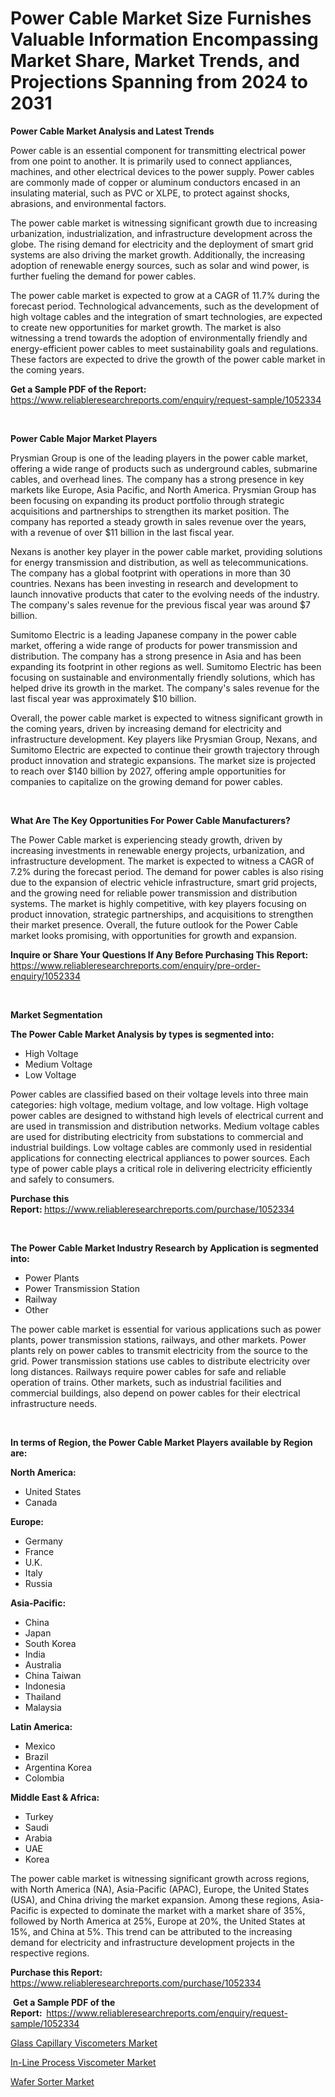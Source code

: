 <p><h1>Power Cable Market Size Furnishes Valuable Information Encompassing Market Share, Market Trends, and Projections Spanning from 2024 to 2031</h1></p><p><strong>Power Cable Market Analysis and Latest Trends</strong></p>
<p><p>Power cable is an essential component for transmitting electrical power from one point to another. It is primarily used to connect appliances, machines, and other electrical devices to the power supply. Power cables are commonly made of copper or aluminum conductors encased in an insulating material, such as PVC or XLPE, to protect against shocks, abrasions, and environmental factors.</p><p>The power cable market is witnessing significant growth due to increasing urbanization, industrialization, and infrastructure development across the globe. The rising demand for electricity and the deployment of smart grid systems are also driving the market growth. Additionally, the increasing adoption of renewable energy sources, such as solar and wind power, is further fueling the demand for power cables.</p><p>The power cable market is expected to grow at a CAGR of 11.7% during the forecast period. Technological advancements, such as the development of high voltage cables and the integration of smart technologies, are expected to create new opportunities for market growth. The market is also witnessing a trend towards the adoption of environmentally friendly and energy-efficient power cables to meet sustainability goals and regulations. These factors are expected to drive the growth of the power cable market in the coming years.</p></p>
<p><strong>Get a Sample PDF of the Report:&nbsp;</strong> <a href="https://www.reliableresearchreports.com/enquiry/request-sample/1052334">https://www.reliableresearchreports.com/enquiry/request-sample/1052334</a></p>
<p>&nbsp;</p>
<p><strong>Power Cable Major Market Players</strong></p>
<p><p>Prysmian Group is one of the leading players in the power cable market, offering a wide range of products such as underground cables, submarine cables, and overhead lines. The company has a strong presence in key markets like Europe, Asia Pacific, and North America. Prysmian Group has been focusing on expanding its product portfolio through strategic acquisitions and partnerships to strengthen its market position. The company has reported a steady growth in sales revenue over the years, with a revenue of over $11 billion in the last fiscal year.</p><p>Nexans is another key player in the power cable market, providing solutions for energy transmission and distribution, as well as telecommunications. The company has a global footprint with operations in more than 30 countries. Nexans has been investing in research and development to launch innovative products that cater to the evolving needs of the industry. The company's sales revenue for the previous fiscal year was around $7 billion.</p><p>Sumitomo Electric is a leading Japanese company in the power cable market, offering a wide range of products for power transmission and distribution. The company has a strong presence in Asia and has been expanding its footprint in other regions as well. Sumitomo Electric has been focusing on sustainable and environmentally friendly solutions, which has helped drive its growth in the market. The company's sales revenue for the last fiscal year was approximately $10 billion.</p><p>Overall, the power cable market is expected to witness significant growth in the coming years, driven by increasing demand for electricity and infrastructure development. Key players like Prysmian Group, Nexans, and Sumitomo Electric are expected to continue their growth trajectory through product innovation and strategic expansions. The market size is projected to reach over $140 billion by 2027, offering ample opportunities for companies to capitalize on the growing demand for power cables.</p></p>
<p>&nbsp;</p>
<p><strong>What Are The Key Opportunities For Power Cable Manufacturers?</strong></p>
<p><p>The Power Cable market is experiencing steady growth, driven by increasing investments in renewable energy projects, urbanization, and infrastructure development. The market is expected to witness a CAGR of 7.2% during the forecast period. The demand for power cables is also rising due to the expansion of electric vehicle infrastructure, smart grid projects, and the growing need for reliable power transmission and distribution systems. The market is highly competitive, with key players focusing on product innovation, strategic partnerships, and acquisitions to strengthen their market presence. Overall, the future outlook for the Power Cable market looks promising, with opportunities for growth and expansion.</p></p>
<p><strong>Inquire or Share Your Questions If Any Before Purchasing This Report:</strong> <a href="https://www.reliableresearchreports.com/enquiry/pre-order-enquiry/1052334">https://www.reliableresearchreports.com/enquiry/pre-order-enquiry/1052334</a></p>
<p>&nbsp;</p>
<p><strong>Market Segmentation</strong></p>
<p><strong>The Power Cable Market Analysis by types is segmented into:</strong></p>
<p><ul><li>High Voltage</li><li>Medium Voltage</li><li>Low Voltage</li></ul></p>
<p><p>Power cables are classified based on their voltage levels into three main categories: high voltage, medium voltage, and low voltage. High voltage power cables are designed to withstand high levels of electrical current and are used in transmission and distribution networks. Medium voltage cables are used for distributing electricity from substations to commercial and industrial buildings. Low voltage cables are commonly used in residential applications for connecting electrical appliances to power sources. Each type of power cable plays a critical role in delivering electricity efficiently and safely to consumers.</p></p>
<p><strong>Purchase this Report:&nbsp;</strong><a href="https://www.reliableresearchreports.com/purchase/1052334">https://www.reliableresearchreports.com/purchase/1052334</a></p>
<p>&nbsp;</p>
<p><strong>The Power Cable Market Industry Research by Application is segmented into:</strong></p>
<p><ul><li>Power Plants</li><li>Power Transmission Station</li><li>Railway</li><li>Other</li></ul></p>
<p><p>The power cable market is essential for various applications such as power plants, power transmission stations, railways, and other markets. Power plants rely on power cables to transmit electricity from the source to the grid. Power transmission stations use cables to distribute electricity over long distances. Railways require power cables for safe and reliable operation of trains. Other markets, such as industrial facilities and commercial buildings, also depend on power cables for their electrical infrastructure needs.</p></p>
<p>&nbsp;</p>
<p><strong>In terms of Region, the Power Cable Market Players available by Region are:</strong></p>
<p>
    <p> <strong> North America: </strong>
        <ul>
            <li>United States</li>
            <li>Canada</li>
        </ul>
        </p> 
    <p> <strong> Europe: </strong>
        <ul>
            <li>Germany</li>
            <li>France</li>
            <li>U.K.</li>
            <li>Italy</li>
            <li>Russia</li>
        </ul>
        </p> 
    <p> <strong> Asia-Pacific: </strong>
        <ul>
            <li>China</li>
            <li>Japan</li>
            <li>South Korea</li>
            <li>India</li>
            <li>Australia</li>
            <li>China Taiwan</li>
            <li>Indonesia</li>
            <li>Thailand</li>
            <li>Malaysia</li>
        </ul>
        </p> 
    <p> <strong> Latin America: </strong>
        <ul>
            <li>Mexico</li>
            <li>Brazil</li>
            <li>Argentina Korea</li>
            <li>Colombia</li>
        </ul>
        </p> 
    <p> <strong> Middle East & Africa: </strong>
        <ul>
            <li>Turkey</li>
            <li>Saudi</li>
            <li>Arabia</li>
            <li>UAE</li>
            <li>Korea</li>
        </ul>
    </p>
    </p>
<p><p>The power cable market is witnessing significant growth across regions, with North America (NA), Asia-Pacific (APAC), Europe, the United States (USA), and China driving the market expansion. Among these regions, Asia-Pacific is expected to dominate the market with a market share of 35%, followed by North America at 25%, Europe at 20%, the United States at 15%, and China at 5%. This trend can be attributed to the increasing demand for electricity and infrastructure development projects in the respective regions.</p></p>
<p><strong>Purchase this Report: </strong><a href="https://www.reliableresearchreports.com/purchase/1052334">https://www.reliableresearchreports.com/purchase/1052334</a></p>
<p>&nbsp;<strong>Get a Sample PDF of the Report:&nbsp;&nbsp;</strong><a href="https://www.reliableresearchreports.com/enquiry/request-sample/1052334">https://www.reliableresearchreports.com/enquiry/request-sample/1052334</a></p>
<p><strong></strong></p>
<p><p><a href="https://view.publitas.com/reportprime-1/insights-into-glass-capillary-viscometers-market-size-analysing-market-share-trends-and-growth-from-2023-to-2030/">Glass Capillary Viscometers Market</a></p><p><a href="https://view.publitas.com/reportprime-1/in-line-process-viscometer-market-a-comprehensive-report-of-its-market-share-growth-trends-2023-2030/">In-Line Process Viscometer Market</a></p><p><a href="https://view.publitas.com/reportprime-1/wafer-sorter-market-size-market-trends-and-growth-outlook-forecasted-for-period-from-2023-to-2030/">Wafer Sorter Market</a></p></p>
